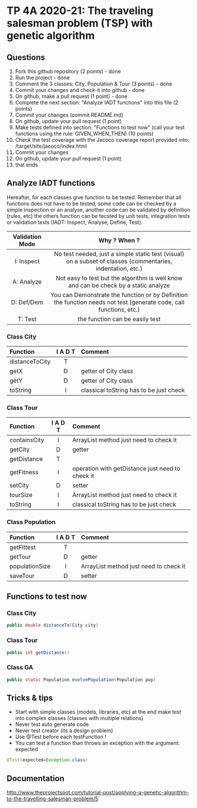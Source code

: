 # TP 4A 2020-21: The traveling salesman problem (TSP) with genetic algorithm

## Questions
1. Fork this github repository  (2 points) - done
2. Run the project - done
3. Comment the 3 classes: City, Population & Tour (3 points) - done
4. Commit your changes and check-it into github - done
5. On github, make a pull request (1 point) - done
6. Complete the next section: "Analyze IADT functions" into this file (2 points)
7. Commit your changes (commit README.md)
8. On github, update your pull request (1 point)
9. Make tests defined into section: "Functions to test now" (call your test functions using the rule: GIVEN_WHEN_THEN) (10 points)
10. Check the test coverage with the Jacoco coverage report provided into: /target/site/jacoco/index.html
11. Commit your changes
12. On github, update your pull request (1 point)
13. that ends

## Analyze IADT functions
Hereafter, for each classes give function to be tested. Remember that all functions does not have to be tested, some code can be checked by a simple inspection or an analyse, another code can be validated by definition (rules, etc) the others function can be tecsted by unit tests, integration tests or validation tests (IADT: Inspect, Analyse, Define, Test). 

| Validation Mode |   Why ? When ?  |
| :-------------: | :-------------: |
| I: Inspect | No test needed, just a simple static test (visual) on a subset of classes (commentaries, indentation, etc.) |
| A: Analyze | Not easy to test but the algorithm is well know and can be check by a static analyze |
| D: Def/Dem | You can Demonstrate the function or by Definition the function needs not test (generate code, call functions, etc.)|
| T: Test | the function can be easily test |

### Class City

| Function      |     I A D T     |        Comment |
| :------------ | :-------------: | :------------- |
| distanceToCity | T |  | 
| getX | D | getter of City class | 
| getY | D | getter of City class | 
| toString | I | classical toString has to be just check | 

### Class Tour

| Function      |     I A D T     |        Comment |
| :------------ | :-------------: | :------------- |
| containsCity  | I | ArrayList method just need to check it |
| getCity  | D | getter |
| getDistance  | T |  |
| getFitness  | I | operation with getDistance just need to check it |
| setCity  | D | setter |
| tourSize  | I | ArrayList method just need to check it |
| toString  | I | classical toString has to be just check | 

### Class Population

| Function      |     I A D T     |        Comment |
| :------------ | :-------------: | :------------- |
| getFittest  | T |  |
| getTour  | D | getter |
| populationSize  | I | ArrayList method just need to check it |
| saveTour  | D | setter |

## Functions to test now

### Class City

```Java
public double distanceTo(City city)
```

### Class Tour

```Java
public int getDistance()
```

### Class GA

```Java
public static Population evolvePopulation(Population pop)
```

## Tricks & tips

- Start with simple classes (models, libraries, etc) at the end make test into complex classes (classes with multiple relations)
- Never test auto generate code
- Never test creator (its a design problem)
- Use @Test before each testFunction !
- You can test a function than throws an exception with the argument: expected
```Java
@Test(expected=Exception.class)
```

## Documentation
http://www.theprojectspot.com/tutorial-post/applying-a-genetic-algorithm-to-the-travelling-salesman-problem/5